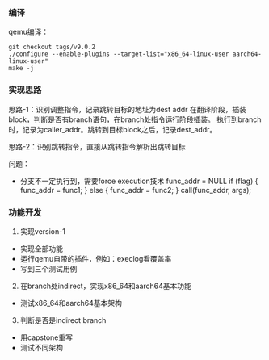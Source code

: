 
### 编译  

qemu编译：
```
git checkout tags/v9.0.2 
./configure --enable-plugins --target-list="x86_64-linux-user aarch64-linux-user"
make -j
```

### 实现思路  
思路-1：识别调整指令，记录跳转目标的地址为dest addr
在翻译阶段，插装block，判断是否有branch语句，在branch处指令运行阶段插装。
执行到branch时，记录为caller_addr。跳转到目标block之后，记录dest_addr。

思路-2：识别跳转指令，直接从跳转指令解析出跳转目标


问题：
- 分支不一定执行到，需要force execution技术
func_addr = NULL
if (flag) {
	func_addr = func1;
} else {
	func_addr = func2;
}
call(func_addr, args);


### 功能开发  

1. 实现version-1  
- 实现全部功能
- 运行qemu自带的插件，例如：execlog看覆盖率
- 写到三个测试用例

2. 在branch处indirect，实现x86_64和aarch64基本功能  
- 测试x86_64和aarch64基本架构  

3. 判断是否是indirect branch  
- 用capstone重写
- 测试不同架构